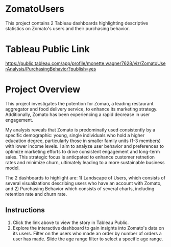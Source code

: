 # ZomatoUsers
This project contains 2 Tableau dashboards highlighting descriptive statistics on Zomato's users and their purchasing behavior. 

# Tableau Public Link
https://public.tableau.com/app/profile/monette.wagner7628/viz/ZomatoUserAnalysis/PurchasingBehavior?publish=yes

# Project Overview
This project investigates the potention for Zomao, a leading restaurant aggregator and food delivery service, to enhance its marketing strategy. Additionally, Zomato has been experiencing a rapid decrease in user engagement. 

My analysis reveals that Zomato is predominatly used consistently by a specific demographic: young, single individuals who hold a higher education degree, particularly those in smaller family units (1-3 members) with lower income levels.  I aim to analyze user behavior and preferences to optimize marketing efforts to drive consistent engagement and long-term sales. This strategic focus is anticpated to enhance customer retnetion rates and minimize churn, ultimately leading to a more sustainable business model.

The 2 dashboards to highlight are: 1) Landscape of Users, which consists of several visualizations describing users who have an account with Zomato, and 2) Purchasing Behavior which consists of several charts, including retention rate and churn rate. 

## Instructions
1. Click the link above to view the story in Tableau Public.
2. Explore the interactive dashboard to gain insights into Zomato's data on its users. Filter on the users who made an order by number of orders a user has made. Slide the age range filter to select a specific age range. 

